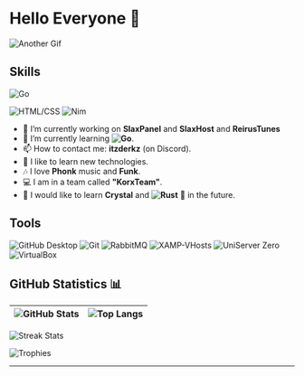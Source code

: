 # Hello Everyone 👋

![Another Gif](https://media.giphy.com/media/L8K62iTDkzGX6/giphy.gif)

## Skills
![Go](https://img.shields.io/badge/-Go-00ADD8?style=flat&logo=go&logoColor=white)


![HTML/CSS](https://img.shields.io/badge/-HTML%2FCSS-E34F26?style=flat&logo=html5&logoColor=white)
![Nim](https://img.shields.io/badge/-Nim-FFE953?style=flat&logo=nim&logoColor=white)

- 🔭 I’m currently working on **SlaxPanel** and **SlaxHost** and **ReirusTunes**
- 🌱 I’m currently learning **![Go](https://img.shields.io/badge/-Go-00ADD8?style=flat&logo=go&logoColor=white)**.
- 📫 How to contact me: **itzderkz** (on Discord).
- 🙂 I like to learn new technologies.
- 🎶 I love **Phonk** music and **Funk**.
- 💻 I am in a team called **"KorxTeam"**.
- 💯 I would like to learn **Crystal** and **![Rust](https://img.shields.io/badge/-Rust-000000?style=flat&logo=rust&logoColor=white)** 🦀 in the future.

## Tools
![GitHub Desktop](https://img.shields.io/badge/-GitHub%20Desktop-181717?style=flat&logo=github&logoColor=white)
![Git](https://img.shields.io/badge/-Git-F05032?style=flat&logo=git&logoColor=white)
![RabbitMQ](https://img.shields.io/badge/-RabbitMQ-FF6600?style=flat&logo=rabbitmq&logoColor=white)
![XAMP-VHosts](https://img.shields.io/badge/%20XAMP-VHost%20-blue)
![UniServer Zero](https://img.shields.io/badge/-UniServer%20Zero-0078D4?style=flat&logo=windows&logoColor=white)
![VirtualBox](https://img.shields.io/badge/-VirtualBox-183A61?style=flat&logo=virtualbox&logoColor=white)

## GitHub Statistics 📊

| ![GitHub Stats](https://github-readme-stats.vercel.app/api?username=ZDerkzx&show_icons=true&count_private=true) | ![Top Langs](https://github-readme-stats.vercel.app/api/top-langs/?username=ZDerkzx&layout=compact) |
| :-------------------------------------------------------------------------------------------------------------: | :-------------------------------------------------------------------------------------------------------------: |

![Streak Stats](https://github-readme-streak-stats.herokuapp.com/?user=ZDerkzx&theme=dark)

![Trophies](https://github-profile-trophy.vercel.app/?username=ZDerkzx&theme=darkhub)

---
